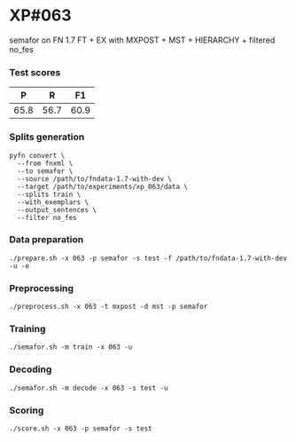 # XP\#063

semafor on FN 1.7 FT + EX with MXPOST + MST + HIERARCHY + filtered no_fes

### Test scores
| P | R | F1 |
| --- | --- | --- |
| 65.8 | 56.7 | 60.9 |

### Splits generation
```
pyfn convert \
  --from fnxml \
  --to semafor \
  --source /path/to/fndata-1.7-with-dev \
  --target /path/to/experiments/xp_063/data \
  --splits train \
  --with_exemplars \
  --output_sentences \
  --filter no_fes
```

### Data preparation
```
./prepare.sh -x 063 -p semafor -s test -f /path/to/fndata-1.7-with-dev -u -e
```

### Preprocessing
```
./preprocess.sh -x 063 -t mxpost -d mst -p semafor
```

### Training
```
./semafor.sh -m train -x 063 -u
```

### Decoding
```
./semafor.sh -m decode -x 063 -s test -u
```

### Scoring
```
./score.sh -x 063 -p semafor -s test
```
